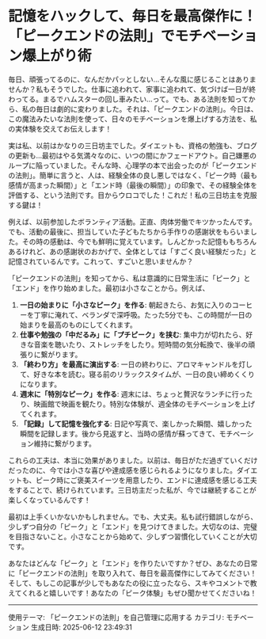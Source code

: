 # 記憶をハックして、毎日を最高傑作に！「ピークエンドの法則」でモチベーション爆上がり術

毎日、頑張ってるのに、なんだかパッとしない…そんな風に感じることはありませんか？私もそうでした。仕事に追われて、家事に追われて、気づけば一日が終わってる。まるでハムスターの回し車みたい…って。でも、ある法則を知ってから、私の毎日は劇的に変わりました。それは、「ピークエンドの法則」。今日は、この魔法みたいな法則を使って、日々のモチベーションを爆上げする方法を、私の実体験を交えてお伝えします！


実は私、以前はかなりの三日坊主でした。ダイエットも、資格の勉強も、ブログの更新も…最初はやる気満々なのに、いつの間にかフェードアウト。自己嫌悪のループに陥っていました。そんな時、心理学の本で出会ったのが「ピークエンドの法則」。簡単に言うと、人は、経験全体の良し悪しではなく、「ピーク時（最も感情が高まった瞬間）」と「エンド時（最後の瞬間）」の印象で、その経験全体を評価する、という法則です。目からウロコでした！これだ！私の三日坊主を克服する鍵は！


例えば、以前参加したボランティア活動。正直、肉体労働でキツかったんです。でも、活動の最後に、担当していた子どもたちから手作りの感謝状をもらいました。その時の感動は、今でも鮮明に覚えています。しんどかった記憶ももちろんあるけれど、あの感謝状のおかげで、全体としては「すごく良い経験だった」と記憶されているんです。これって、すごいと思いませんか？


「ピークエンドの法則」を知ってから、私は意識的に日常生活に「ピーク」と「エンド」を作り始めました。最初は小さなことから。例えば、

1. **一日の始まりに「小さなピーク」を作る**: 朝起きたら、お気に入りのコーヒーを丁寧に淹れて、ベランダで深呼吸。たった5分でも、この時間が一日の始まりを最高のものにしてくれます。
2. **仕事や勉強の「中だるみ」に「プチピーク」を挟む**: 集中力が切れたら、好きな音楽を聴いたり、ストレッチをしたり。短時間の気分転換で、後半の頑張りに繋がります。
3. **「終わり方」を最高に演出する**: 一日の終わりに、アロマキャンドルを灯して、好きな本を読む。寝る前のリラックスタイムが、一日の良い締めくくりになります。
4. **週末に「特別なピーク」を作る**: 週末には、ちょっと贅沢なランチに行ったり、映画館で映画を観たり。特別な体験が、週全体のモチベーションを上げてくれます。
5. **「記録」して記憶を強化する**:  日記や写真で、楽しかった瞬間、嬉しかった瞬間を記録します。後から見返すと、当時の感情が蘇ってきて、モチベーション維持に繋がります。


これらの工夫は、本当に効果がありました。以前は、毎日がただ過ぎていくだけだったのに、今では小さな喜びや達成感を感じられるようになりました。ダイエットも、ピーク時にご褒美スイーツを用意したり、エンドに達成感を感じる工夫をすることで、続けられています。三日坊主だった私が、今では継続することが楽しくなっているんです！


最初は上手くいかないかもしれません。でも、大丈夫。私も試行錯誤しながら、少しずつ自分の「ピーク」と「エンド」を見つけてきました。大切なのは、完璧を目指さないこと。小さなことから始めて、少しずつ習慣化していくことが大切です。


あなたはどんな「ピーク」と「エンド」を作りたいですか？ぜひ、あなたの日常に「ピークエンドの法則」を取り入れて、毎日を最高傑作にしてみてください！そして、もしこの記事が少しでもあなたの役に立ったなら、スキやコメントで教えてくれると嬉しいです！あなたの「ピーク体験」もぜひ聞かせてくださいね！


---
使用テーマ: 「ピークエンドの法則」を自己管理に応用する
カテゴリ: モチベーション
生成日時: 2025-06-12 23:49:31
